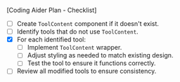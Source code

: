 [Coding Aider Plan - Checklist]

- [ ] Create `ToolContent` component if it doesn't exist.
- [ ] Identify tools that do not use `ToolContent`.
- [x] For each identified tool:
  - [ ]  Implement `ToolContent` wrapper.
  - [ ]  Adjust styling as needed to match existing design.
  - [ ]  Test the tool to ensure it functions correctly.
- [ ] Review all modified tools to ensure consistency.
